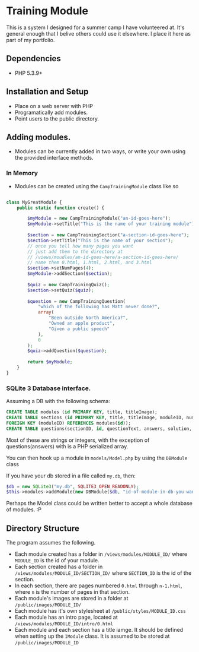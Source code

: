 # Training Module

This is a system I designed for a summer camp I have volunteered at. It's general enough that I belive others could use it elsewhere. I place it here as part of my portfolio. 

## Dependencies

* PHP 5.3.9+

## Installation and Setup

* Place on a web server with PHP
* Programatically add modules. 
* Point users to the public directory. 

## Adding modules. 

* Modules can be currently added in two ways, or write your own using the provided interface methods. 

### In Memory

* Modules can be created using the `CampTrainingModule` class like so

```php

class MyGreatModule {
    public static function create() {

        $myModule = new CampTrainingModule("an-id-goes-here");
        $myModule->setTitle("This is the name of your training module");
    
        $section = new CampTrainingSection("a-section-id-goes-here");
        $section->setTitle("This is the name of your section");
        // once you tell how many pages you want
        // just add them to the directory at 
        // /views/moudles/an-id-goes-here/a-section-id-goes-here/
        // name them 0.html, 1.html, 2.html, and 3.html
        $section->setNumPages(4);
        $myModule->addSection($section);
    
        $quiz = new CampTrainingQuiz();
        $section->setQuiz($quiz);
    
        $question = new CampTrainingQuestion(
            "which of the following has Matt never done?",
            array(
                "Been outside North America?",
                "Owned an apple product",
                "Given a public speech"
            ),
            0
        );
        $quiz->addQuestion($question);
    
        return $myModule;
    }
} 
```

### SQLite 3 Database interface. 

Assuming a DB with the following schema:
```sql
CREATE TABLE modules (id PRIMARY KEY, title, titleImage);
CREATE TABLE sections (id PRIMARY KEY, title, titleImage, moduleID, numPages, 
FOREIGN KEY (moduleID) REFERENCES modules(id));
CREATE TABLE questions(sectionID, id, questionText, answers, solution, primary key (sectionID, id), foreign key (sectionID) references sections(id));
```

Most of these are strings or integers, with the exception of questions(answers) with is a PHP serialized array. 

You can then hook up a module in `models/Model.php` by using the `DBModule` class

If you have your db stored in a file called `my.db`, then:

```php
$db = new SQLite3("my.db", SQLITE3_OPEN_READONLY);
$this->modules->addModule(new DBModule($db, "id-of-module-in-db-you-want-to-add"));
```

Perhaps the Model class could be written better to accept a whole database of modules. :P

## Directory Structure

The program assumes the following.
* Each module created has a folder in `/views/modules/MODULE_ID/` where `MODULE_ID` is the id of your madule. 
* Each section created has a folder in `/views/modules/MODULE_ID/SECTION_ID/` where `SECTION_ID` is the id of the section. 
* In each section, there are pages numbered `0.html` through `n-1.html`, where `n` is the number of pages in that section. 
* Each module's images are stored in a folder at `/public/images/MODULE_ID/`
* Each module has it's own stylesheet at `/public/styles/MODULE_ID.css`
* Each module has an intro page, located at `/views/modules/MODULE_ID/intro/0.html`
* Each module and each section has a title iamge. It should be defined when setting up the `IModule` class. It
is assumed to be stored at `/public/images/MODULE_ID`